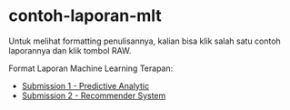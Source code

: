 # contoh-laporan-mlt

Untuk melihat formatting penulisannya, kalian bisa klik salah satu contoh laporannya dan klik tombol RAW.

Format Laporan Machine Learning Terapan:
- [Submission 1 - Predictive Analytic](https://github.com/dicodingacademy/contoh-laporan-mlt/blob/main/format_laporan_submission_1.md)
- [Submission 2 - Recommender System](https://github.com/dicodingacademy/contoh-laporan-mlt/blob/main/format_laporan_submission_2.md)
